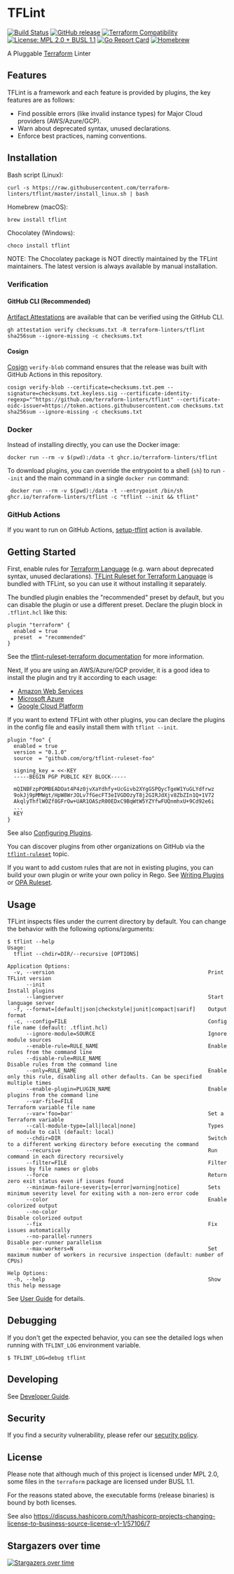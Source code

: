 # TFLint
[![Build Status](https://github.com/terraform-linters/tflint/actions/workflows/build.yml/badge.svg?branch=master)](https://github.com/terraform-linters/tflint/actions)
[![GitHub release](https://img.shields.io/github/release/terraform-linters/tflint.svg)](https://github.com/terraform-linters/tflint/releases/latest)
[![Terraform Compatibility](https://img.shields.io/badge/terraform-%3E%3D%201.0-blue)](docs/user-guide/compatibility.md)
[![License: MPL 2.0 + BUSL 1.1](https://img.shields.io/badge/License-MPL%202.0%20+%20BUSL%201.1-blue.svg)](#license)
[![Go Report Card](https://goreportcard.com/badge/github.com/terraform-linters/tflint)](https://goreportcard.com/report/github.com/terraform-linters/tflint)
[![Homebrew](https://img.shields.io/badge/dynamic/json.svg?url=https://formulae.brew.sh/api/formula/tflint.json&query=$.versions.stable&label=homebrew)](https://formulae.brew.sh/formula/tflint)

A Pluggable [Terraform](https://www.terraform.io/) Linter

## Features

TFLint is a framework and each feature is provided by plugins, the key features are as follows:

- Find possible errors (like invalid instance types) for Major Cloud providers (AWS/Azure/GCP).
- Warn about deprecated syntax, unused declarations.
- Enforce best practices, naming conventions.

## Installation

Bash script (Linux):

```console
curl -s https://raw.githubusercontent.com/terraform-linters/tflint/master/install_linux.sh | bash
```

Homebrew (macOS):

```console
brew install tflint
```

Chocolatey (Windows):

```cmd
choco install tflint
```

NOTE: The Chocolatey package is NOT directly maintained by the TFLint maintainers. The latest version is always available by manual installation.

### Verification

#### GitHub CLI (Recommended)

[Artifact Attestations](https://docs.github.com/en/actions/security-guides/using-artifact-attestations-to-establish-provenance-for-builds) are available that can be verified using the GitHub CLI.

```console
gh attestation verify checksums.txt -R terraform-linters/tflint
sha256sum --ignore-missing -c checksums.txt
```

#### Cosign

[Cosign](https://github.com/sigstore/cosign) `verify-blob` command ensures that the release was built with GitHub Actions in this repository.

```console
cosign verify-blob --certificate=checksums.txt.pem --signature=checksums.txt.keyless.sig --certificate-identity-regexp="^https://github.com/terraform-linters/tflint" --certificate-oidc-issuer=https://token.actions.githubusercontent.com checksums.txt
sha256sum --ignore-missing -c checksums.txt
```

### Docker

Instead of installing directly, you can use the Docker image:

```console
docker run --rm -v $(pwd):/data -t ghcr.io/terraform-linters/tflint
```

To download plugins, you can override the entrypoint to a shell (`sh`) to run `--init` and the main command in a single `docker run` command:

```console
 docker run --rm -v $(pwd):/data -t --entrypoint /bin/sh ghcr.io/terraform-linters/tflint -c "tflint --init && tflint"
```

### GitHub Actions

If you want to run on GitHub Actions, [setup-tflint](https://github.com/terraform-linters/setup-tflint) action is available.

## Getting Started

First, enable rules for [Terraform Language](https://www.terraform.io/language) (e.g. warn about deprecated syntax, unused declarations). [TFLint Ruleset for Terraform Language](https://github.com/terraform-linters/tflint-ruleset-terraform) is bundled with TFLint, so you can use it without installing it separately.

The bundled plugin enables the "recommended" preset by default, but you can disable the plugin or use a different preset. Declare the plugin block in `.tflint.hcl` like this:

```hcl
plugin "terraform" {
  enabled = true
  preset  = "recommended"
}
```

See the [tflint-ruleset-terraform documentation](https://github.com/terraform-linters/tflint-ruleset-terraform/blob/main/docs/configuration.md) for more information.

Next, If you are using an AWS/Azure/GCP provider, it is a good idea to install the plugin and try it according to each usage:

- [Amazon Web Services](https://github.com/terraform-linters/tflint-ruleset-aws)
- [Microsoft Azure](https://github.com/terraform-linters/tflint-ruleset-azurerm)
- [Google Cloud Platform](https://github.com/terraform-linters/tflint-ruleset-google)

If you want to extend TFLint with other plugins, you can declare the plugins in the config file and easily install them with `tflint --init`.

```hcl
plugin "foo" {
  enabled = true
  version = "0.1.0"
  source  = "github.com/org/tflint-ruleset-foo"

  signing_key = <<-KEY
  -----BEGIN PGP PUBLIC KEY BLOCK-----

  mQINBFzpPOMBEADOat4P4z0jvXaYdhfy+UcGivb2XYgGSPQycTgeW1YuGLYdfrwz
  9okJj9pMMWgt/HpW8WrJOLv7fGecFT3eIVGDOzyT8j2GIRJdXjv8ZbZIn1Q+1V72
  AkqlyThflWOZf8GFrOw+UAR1OASzR00EDxC9BqWtW5YZYfwFUQnmhxU+9Cd92e6i
  ...
  KEY
}
```

See also [Configuring Plugins](docs/user-guide/plugins.md).

You can discover plugins from other organizations on GitHub via the [`tflint-ruleset`](https://github.com/topics/tflint-ruleset) topic.

If you want to add custom rules that are not in existing plugins, you can build your own plugin or write your own policy in Rego. See [Writing Plugins](docs/developer-guide/plugins.md) or [OPA Ruleset](https://github.com/terraform-linters/tflint-ruleset-opa).

## Usage

TFLint inspects files under the current directory by default. You can change the behavior with the following options/arguments:

```
$ tflint --help
Usage:
  tflint --chdir=DIR/--recursive [OPTIONS]

Application Options:
  -v, --version                                                 Print TFLint version
      --init                                                    Install plugins
      --langserver                                              Start language server
  -f, --format=[default|json|checkstyle|junit|compact|sarif]    Output format
  -c, --config=FILE                                             Config file name (default: .tflint.hcl)
      --ignore-module=SOURCE                                    Ignore module sources
      --enable-rule=RULE_NAME                                   Enable rules from the command line
      --disable-rule=RULE_NAME                                  Disable rules from the command line
      --only=RULE_NAME                                          Enable only this rule, disabling all other defaults. Can be specified multiple times
      --enable-plugin=PLUGIN_NAME                               Enable plugins from the command line
      --var-file=FILE                                           Terraform variable file name
      --var='foo=bar'                                           Set a Terraform variable
      --call-module-type=[all|local|none]                       Types of module to call (default: local)
      --chdir=DIR                                               Switch to a different working directory before executing the command
      --recursive                                               Run command in each directory recursively
      --filter=FILE                                             Filter issues by file names or globs
      --force                                                   Return zero exit status even if issues found
      --minimum-failure-severity=[error|warning|notice]         Sets minimum severity level for exiting with a non-zero error code
      --color                                                   Enable colorized output
      --no-color                                                Disable colorized output
      --fix                                                     Fix issues automatically
      --no-parallel-runners                                     Disable per-runner parallelism
      --max-workers=N                                           Set maximum number of workers in recursive inspection (default: number of CPUs)

Help Options:
  -h, --help                                                    Show this help message
```

See [User Guide](docs/user-guide) for details.

## Debugging

If you don't get the expected behavior, you can see the detailed logs when running with `TFLINT_LOG` environment variable.

```console
$ TFLINT_LOG=debug tflint
```

## Developing

See [Developer Guide](docs/developer-guide).

## Security

If you find a security vulnerability, please refer our [security policy](SECURITY.md).

## License

Please note that although much of this project is licensed under MPL 2.0, some files in the `terraform` package are licensed under BUSL 1.1.

For the reasons stated above, the executable forms (release binaries) is bound by both licenses.

See also https://discuss.hashicorp.com/t/hashicorp-projects-changing-license-to-business-source-license-v1-1/57106/7

## Stargazers over time

[![Stargazers over time](https://starchart.cc/terraform-linters/tflint.svg)](https://starchart.cc/terraform-linters/tflint)

